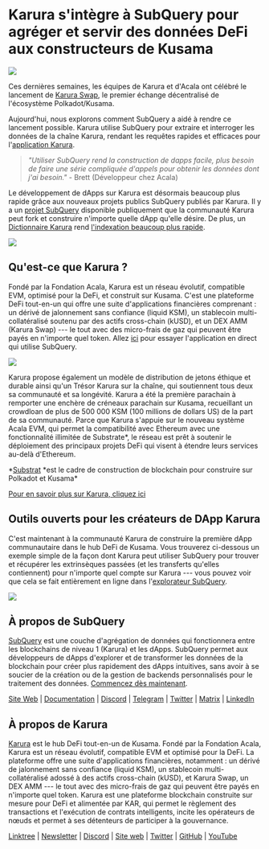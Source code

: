# Karura s'intègre à SubQuery pour agréger et servir des données DeFi aux constructeurs de Kusama

![](https://cdn-images-1.medium.com/max/1600/0*EBj5be1webNUchfi)

Ces dernières semaines, les équipes de Karura et d'Acala ont célébré le lancement de [Karura Swap](https://apps.karura.network/), le premier échange décentralisé de l'écosystème Polkadot/Kusama.

Aujourd'hui, nous explorons comment SubQuery a aidé à rendre ce lancement possible. Karura utilise SubQuery pour extraire et interroger les données de la chaîne Karura, rendant les requêtes rapides et efficaces pour l'[application Karura](https://apps.karura.network/).

> *"Utiliser SubQuery rend la construction de dapps facile, plus besoin de faire une série compliquée d'appels pour obtenir les données dont j'ai besoin."* - Brett (Développeur chez Acala)

Le développement de dApps sur Karura est désormais beaucoup plus rapide grâce aux nouveaux projets publics SubQuery publiés par Karura. Il y a un [projet SubQuery](https://explorer.subquery.network/subquery/AcalaNetwork/karura) disponible publiquement que la communauté Karura peut fork et construire n'importe quelle dApp qu'elle désire. De plus, un [Dictionnaire Karura](https://explorer.subquery.network/subquery/AcalaNetwork/karura-dictionary) rend [l'indexation beaucoup plus rapide](../blogs/20210630-SubQuery-Just-Got-a-lot-Faster-with-the-Dictionary.md).

![](https://cdn-images-1.medium.com/max/1600/1*vvI_pI93mhe4kzSNQ2yMoQ.png)

## Qu'est-ce que Karura ?

Fondé par la Fondation Acala, Karura est un réseau évolutif, compatible EVM, optimisé pour la DeFi, et construit sur Kusama. C'est une plateforme DeFi tout-en-un qui offre une suite d'applications financières comprenant : un dérivé de jalonnement sans confiance (liquid KSM), un stablecoin multi-collatéralisé soutenu par des actifs cross-chain (kUSD), et un DEX AMM (Karura Swap) --- le tout avec des micro-frais de gaz qui peuvent être payés en n'importe quel token. Allez [ici](http://apps.karura.network) pour essayer l'application en direct qui utilise SubQuery.

![](https://cdn-images-1.medium.com/max/1600/0*g174RcFJwJcw2ITS)

Karura propose également un modèle de distribution de jetons éthique et durable ainsi qu'un Trésor Karura sur la chaîne, qui soutiennent tous deux sa communauté et sa longévité. Karura a été la première parachain à remporter une enchère de créneaux parachain sur Kusama, recueillant un crowdloan de plus de 500 000 KSM (100 millions de dollars US) de la part de sa communauté. Parce que Karura s'appuie sur le nouveau système Acala EVM, qui permet la compatibilité avec Ethereum avec une fonctionnalité illimitée de Substrate\*, le réseau est prêt à soutenir le déploiement des principaux projets DeFi qui visent à étendre leurs services au-delà d'Ethereum.

*[Substrat](http://substrate.dev/) *est le cadre de construction de blockchain pour construire sur Polkadot et Kusama\*

[Pour en savoir plus sur Karura, cliquez ici](https://medium.com/acalanetwork/countdown-to-karura-a-deep-dive-on-the-defi-hub-of-kusama-410066fc1e1f)

## Outils ouverts pour les créateurs de DApp Karura

C'est maintenant à la communauté Karura de construire la première dApp communautaire dans le hub DeFi de Kusama. Vous trouverez ci-dessous un exemple simple de la façon dont Karura peut utiliser SubQuery pour trouver et récupérer les extrinsèques passées (et les transferts qu'elles contiennent) pour n'importe quel compte sur Karura --- vous pouvez voir que cela se fait entièrement en ligne dans l'[explorateur SubQuery](https://explorer.subquery.network/subquery/AcalaNetwork/karura).

![](https://cdn-images-1.medium.com/max/1600/0*t6stH0LeQC8M5fSp)

## À propos de SubQuery

[SubQuery](https://subquery.network/) est une couche d'agrégation de données qui fonctionnera entre les blockchains de niveau 1 (Karura) et les dApps. SubQuery permet aux développeurs de dApps d'explorer et de transformer les données de la blockchain pour créer plus rapidement des dApps intuitives, sans avoir à se soucier de la création ou de la gestion de backends personnalisés pour le traitement des données. [Commencez dès maintenant](https://doc.subquery.network/).

[Site Web](https://subquery.network/) | [Documentation](https://doc.subquery.network/) | [Discord](https://discord.com/invite/78zg8aBSMG) | [Telegram](https://t.me/subquerynetwork) | [Twitter](https://twitter.com/subquerynetwork) | [Matrix](https://matrix.to/#/#subquery:matrix.org) | [LinkedIn](https://www.linkedin.com/company/subquery)

## À propos de Karura

[Karura](http://acala.network/karura) est le hub DeFi tout-en-un de Kusama. Fondé par la Fondation Acala, Karura est un réseau évolutif, compatible EVM et optimisé pour la DeFi. La plateforme offre une suite d'applications financières, notamment : un dérivé de jalonnement sans confiance (liquid KSM), un stablecoin multi-collatéralisé adossé à des actifs cross-chain (kUSD), et Karura Swap, un DEX AMM --- le tout avec des micro-frais de gaz qui peuvent être payés en n'importe quel token. Karura est une plateforme blockchain construite sur mesure pour DeFi et alimentée par KAR, qui permet le règlement des transactions et l'exécution de contrats intelligents, incite les opérateurs de nœuds et permet à ses détenteurs de participer à la gouvernance.

[Linktree](http://linktr.ee/karuranetwork) | [Newsletter](https://share.hsforms.com/1X9RxkXk-R62I0VNbATaDXw4h8qc) | [Discord](https://discord.gg/vdbFVCH) | [Site web](http://acala.network/karura) | [Twitter](https://twitter.com/KaruraNetwork) | [GitHub](https://github.com/AcalaNetwork/Acala) | [YouTube](http://youtube.com/c/acalanetwork)
